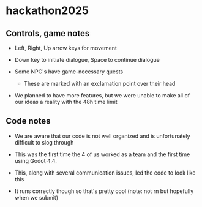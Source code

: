# hackathon2025
## Controls, game notes
- Left, Right, Up arrow keys for movement
- Down key to initiate dialogue, Space to continue dialogue

- Some NPC's have game-necessary quests
  - These are marked with an exclamation point over their head

- We planned to have more features, but we were unable to make all of our ideas a reality with the 48h time limit
## Code notes
- We are aware that our code is not well organized and is unfortunately difficult to slog through
- This was the first time the 4 of us worked as a team and the first time using Godot 4.4.
- This, along with several communication issues, led the code to look like this

- It runs correctly though so that's pretty cool (note: not rn but hopefully when we submit)

